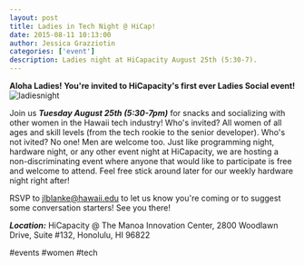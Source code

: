```yaml
---
layout: post
title: Ladies in Tech Night @ HiCap!
date: 2015-08-11 10:13:00
author: Jessica Grazziotin
categories: ['event']
description: Ladies night at HiCapacity August 25th (5:30-7).  
---
```


__Aloha Ladies! You're invited to HiCapacity's first ever Ladies Social event!__
![ladiesnight](http://pwrfwd.net/wp-content/uploads/2013/09/ladiesnight.jpg)

Join us ___Tuesday August 25th (5:30-7pm)___ for snacks and socializing with other women in the Hawaii tech industry!
Who's invited? All women of all ages and skill levels (from the tech rookie to the senior developer). Who's not ivited? No one! Men are welcome too. Just like programming night, hardware night, or any other event night at HiCapacity, we are hosting a non-discriminating event where anyone that would like to participate is free and welcome to attend. Feel free stick around later for our weekly hardware night right after!

RSVP to <a href="mailto:jlblanke@hawaii.edu">jlblanke@hawaii.edu</a> to let us know you're coming or to suggest some conversation starters! See you there!

___Location:___ HiCapacity @ The Manoa Innovation Center, 2800 Woodlawn Drive, Suite #132, Honolulu, HI 96822

\#events \#women \#tech
